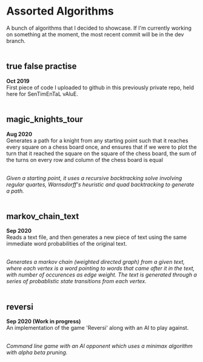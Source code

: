 # Assorted Algorithms
A bunch of algorithms that I decided to showcase. If I'm currently working on something at the moment, the most recent commit will be in the dev branch. 
<br><br>



<h2>true false practise</h2><b>Oct 2019</b></br>
First piece of code I uploaded to github in this previously private repo, held here for SenTimEnTaL vAluE.
<br><br>



<h2>magic_knights_tour</h2><b>Aug 2020</b></br>
Generates a path for a knight from any starting point such that it reaches every square on a chess board once, and ensures that if we were to plot the turn that it reached the square on the square of the chess board, the sum of the turns on every row and column of the chess board is equal
<br><br>

*Given a starting point, it uses a recursive backtracking solve involving regular quartes, Warnsdorff's heuristic and quad backtracking to generate a path.*
<br><br>



<h2>markov_chain_text</h2><b>Sep 2020</b><br>
Reads a text file, and then generates a new piece of text using the same immediate word probabilities of the original text.
<br><br>

*Generates a markov chain (weighted directed graph) from a given text, where each vertex is a word pointing to words that came after it in the text, with number of occurences as edge weight. The text is generated through a series of probablistic state transitions from each vertex.*
<br><br>



<h2>reversi</h2><b>Sep 2020 (Work in progress)</b><br>
An implementation of the game 'Reversi' along with an AI to play against.
<br><br>

*Command line game with an AI opponent which uses a minimax algorithm with alpha beta pruning.*
